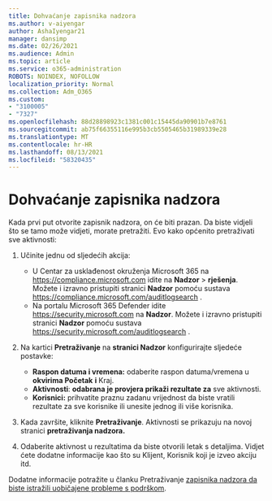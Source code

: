 ```yaml
---
title: Dohvaćanje zapisnika nadzora
ms.author: v-aiyengar
author: AshaIyengar21
manager: dansimp
ms.date: 02/26/2021
ms.audience: Admin
ms.topic: article
ms.service: o365-administration
ROBOTS: NOINDEX, NOFOLLOW
localization_priority: Normal
ms.collection: Adm_O365
ms.custom:
- "3100005"
- "7327"
ms.openlocfilehash: 88d28898923c1381c001c15445da90901b7e8761
ms.sourcegitcommit: ab75f66355116e995b3cb5505465b31989339e28
ms.translationtype: MT
ms.contentlocale: hr-HR
ms.lasthandoff: 08/13/2021
ms.locfileid: "58320435"
---
```

# <a name="retrieve-the-audit-logs"></a>Dohvaćanje zapisnika nadzora

Kada prvi put otvorite zapisnik nadzora, on će biti prazan. Da biste vidjeli što se tamo može vidjeti, morate pretražiti. Evo kako općenito pretraživati sve aktivnosti:

1. Učinite jednu od sljedećih akcija:
   - U Centar za usklađenost okruženja Microsoft 365 na <https://compliance.microsoft.com> idite na **Nadzor** \> **rješenja**. Možete i izravno pristupiti stranici **Nadzor** pomoću sustava <https://compliance.microsoft.com/auditlogsearch> .
   - Na portalu Microsoft 365 Defender idite <https://security.microsoft.com> na **Nadzor**. Možete i izravno pristupiti stranici **Nadzor** pomoću sustava <https://security.microsoft.com/auditlogsearch> .

2. Na kartici **Pretraživanje** na **stranici Nadzor** konfigurirajte sljedeće postavke:
   - **Raspon datuma i vremena:** odaberite raspon datuma/vremena u **okvirima Početak** **i** Kraj.
   - **Aktivnosti**: **odabrana je provjera prikaži rezultate za** sve aktivnosti.
   - **Korisnici:** prihvatite praznu zadanu vrijednost da biste vratili rezultate za sve korisnike ili unesite jednog ili više korisnika.

3. Kada završite, kliknite **Pretraživanje**. Aktivnosti se prikazuju na novoj stranici **pretraživanja nadzora.**

4. Odaberite aktivnost u rezultatima da biste otvorili letak s detaljima. Vidjet ćete dodatne informacije kao što su Klijent, Korisnik koji je izveo akciju itd.

Dodatne informacije potražite u članku Pretraživanje [zapisnika nadzora da biste istražili uobičajene probleme s podrškom](https://docs.microsoft.com/microsoft-365/compliance/auditing-troubleshooting-scenarios).
